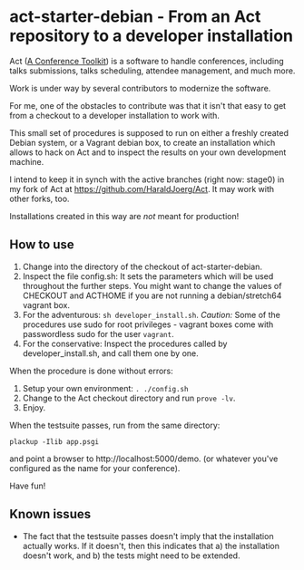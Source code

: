 # act-starter-debian - From an Act repository to a developer installation

Act ([A Conference Toolkit](http://act.mongueurs.net/)) is a software
to handle conferences, including talks submissions, talks scheduling,
attendee management, and much more.

Work is under way by several contributors to modernize the software.

For me, one of the obstacles to contribute was that it isn't that easy
to get from a checkout to a developer installation to work with.

This small set of procedures is supposed to run on either a freshly
created Debian system, or a Vagrant debian box, to create an
installation which allows to hack on Act and to inspect the results
on your own development machine.

I intend to keep it in synch with the active branches (right now:
stage0) in my fork of Act at https://github.com/HaraldJoerg/Act.
It may work with other forks, too.

Installations created in this way are _not_ meant for production!

## How to use

1. Change into the directory of the checkout of act-starter-debian.
2. Inspect the file config.sh: It sets the parameters which will be
   used throughout the further steps.  You might want to change
   the values of CHECKOUT and ACTHOME if you are not running a
   debian/stretch64 vagrant box.
3. For the adventurous: `sh developer_install.sh`.  *Caution:* Some of
   the procedures use sudo for root privileges - vagrant boxes come
   with passwordless sudo for the user `vagrant`.
4. For the conservative: Inspect the procedures called by
   developer_install.sh, and call them one by one.

When the procedure is done without errors:
1. Setup your own environment: `. ./config.sh`
2. Change to the Act checkout directory and run `prove -lv`.
3. Enjoy.

When the testsuite passes, run from the same directory:

  `plackup -Ilib app.psgi`

and point a browser to http://localhost:5000/demo. (or whatever you've
configured as the name for your conference).

Have fun!

## Known issues

* The fact that the testsuite passes doesn't imply that the
  installation actually works.  If it doesn't, then this indicates
  that a) the installation doesn't work, and b) the tests might need
  to be extended.

